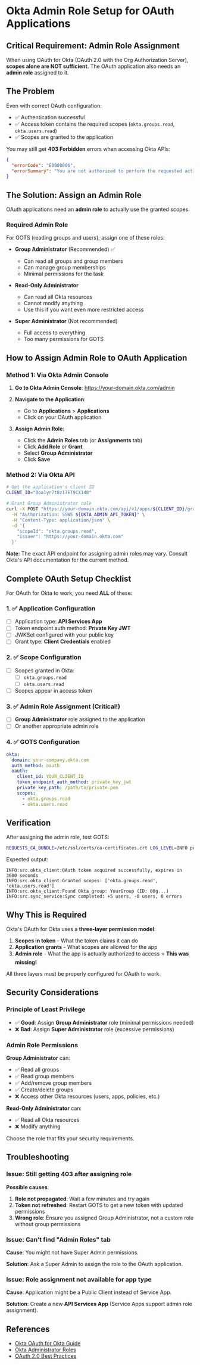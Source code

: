 # Okta Admin Role Setup for OAuth Applications

## Critical Requirement: Admin Role Assignment

When using OAuth for Okta (OAuth 2.0 with the Org Authorization Server), **scopes alone are NOT sufficient**. The OAuth application also needs an **admin role** assigned to it.

## The Problem

Even with correct OAuth configuration:
- ✅ Authentication successful
- ✅ Access token contains the required scopes (`okta.groups.read`, `okta.users.read`)
- ✅ Scopes are granted to the application

You may still get **403 Forbidden** errors when accessing Okta APIs:

```json
{
  "errorCode": "E0000006",
  "errorSummary": "You are not authorized to perform the requested action"
}
```

## The Solution: Assign an Admin Role

OAuth applications need an **admin role** to actually use the granted scopes.

### Required Admin Role

For GOTS (reading groups and users), assign one of these roles:

- **Group Administrator** (Recommended) ✅
  - Can read all groups and group members
  - Can manage group memberships
  - Minimal permissions for the task

- **Read-Only Administrator**
  - Can read all Okta resources
  - Cannot modify anything
  - Use this if you want even more restricted access

- **Super Administrator** (Not recommended)
  - Full access to everything
  - Too many permissions for GOTS

## How to Assign Admin Role to OAuth Application

### Method 1: Via Okta Admin Console

1. **Go to Okta Admin Console**: https://your-domain.okta.com/admin

2. **Navigate to the Application**:
   - Go to **Applications** > **Applications**
   - Click on your OAuth application

3. **Assign Admin Role**:
   - Click the **Admin Roles** tab (or **Assignments** tab)
   - Click **Add Role** or **Grant**
   - Select **Group Administrator**
   - Click **Save**

### Method 2: Via Okta API

```bash
# Get the application's client ID
CLIENT_ID="0oa1yr7t8z17ET9CX1d8"

# Grant Group Administrator role
curl -X POST "https://your-domain.okta.com/api/v1/apps/${CLIENT_ID}/grants" \
  -H "Authorization: SSWS ${OKTA_ADMIN_API_TOKEN}" \
  -H "Content-Type: application/json" \
  -d '{
    "scopeId": "okta.groups.read",
    "issuer": "https://your-domain.okta.com"
  }'
```

**Note**: The exact API endpoint for assigning admin roles may vary. Consult Okta's API documentation for the current method.

## Complete OAuth Setup Checklist

For OAuth for Okta to work, you need **ALL** of these:

### 1. ✅ Application Configuration
- [ ] Application type: **API Services App**
- [ ] Token endpoint auth method: **Private Key JWT**
- [ ] JWKSet configured with your public key
- [ ] Grant type: **Client Credentials** enabled

### 2. ✅ Scope Configuration
- [ ] Scopes granted in Okta:
  - [ ] `okta.groups.read`
  - [ ] `okta.users.read`
- [ ] Scopes appear in access token

### 3. ✅ Admin Role Assignment (Critical!)
- [ ] **Group Administrator** role assigned to the application
- [ ] Or another appropriate admin role

### 4. ✅ GOTS Configuration
```yaml
okta:
  domain: your-company.okta.com
  auth_method: oauth
  oauth:
    client_id: YOUR_CLIENT_ID
    token_endpoint_auth_method: private_key_jwt
    private_key_path: /path/to/private.pem
    scopes:
      - okta.groups.read
      - okta.users.read
```

## Verification

After assigning the admin role, test GOTS:

```bash
REQUESTS_CA_BUNDLE=/etc/ssl/certs/ca-certificates.crt LOG_LEVEL=INFO poetry run python -m src.main
```

Expected output:
```
INFO:src.okta_client:OAuth token acquired successfully, expires in 3600 seconds
INFO:src.okta_client:Granted scopes: ['okta.groups.read', 'okta.users.read']
INFO:src.okta_client:Found Okta group: YourGroup (ID: 00g...)
INFO:src.sync_service:Sync completed: +5 users, -0 users, 0 errors
```

## Why This is Required

Okta's OAuth for Okta uses a **three-layer permission model**:

1. **Scopes in token** - What the token claims it can do
2. **Application grants** - What scopes are allowed for the app
3. **Admin role** - What the app is actually authorized to access ⭐ **This was missing!**

All three layers must be properly configured for OAuth to work.

## Security Considerations

### Principle of Least Privilege

- ✅ **Good**: Assign **Group Administrator** role (minimal permissions needed)
- ❌ **Bad**: Assign **Super Administrator** role (excessive permissions)

### Admin Role Permissions

**Group Administrator** can:
- ✅ Read all groups
- ✅ Read group members
- ✅ Add/remove group members
- ✅ Create/delete groups
- ❌ Access other Okta resources (users, apps, policies, etc.)

**Read-Only Administrator** can:
- ✅ Read all Okta resources
- ❌ Modify anything

Choose the role that fits your security requirements.

## Troubleshooting

### Issue: Still getting 403 after assigning role

**Possible causes**:
1. **Role not propagated**: Wait a few minutes and try again
2. **Token not refreshed**: Restart GOTS to get a new token with updated permissions
3. **Wrong role**: Ensure you assigned Group Administrator, not a custom role without group permissions

### Issue: Can't find "Admin Roles" tab

**Cause**: You might not have Super Admin permissions.

**Solution**: Ask a Super Admin to assign the role to the OAuth application.

### Issue: Role assignment not available for app type

**Cause**: Application might be a Public Client instead of Service App.

**Solution**: Create a new **API Services App** (Service Apps support admin role assignment).

## References

- [Okta OAuth for Okta Guide](https://developer.okta.com/docs/guides/implement-oauth-for-okta/main/)
- [Okta Administrator Roles](https://help.okta.com/en-us/Content/Topics/Security/administrators-admin-comparison.htm)
- [OAuth 2.0 Best Practices](https://developer.okta.com/docs/guides/oauth-best-practices/)
